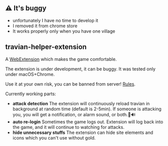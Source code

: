 ## ⚠️ It's buggy
- unfortunately I have no time to develop it
- I removed it from chrome store
- It works properly only when you have one village

## travian-helper-extension
A [WebExtension](https://developer.mozilla.org/en-US/Add-ons/WebExtensions) which makes the game comfortable.

The extension is under development, it can be buggy. It was tested only under macOS+Chrome.

Use it at your own risk, you can be banned from server! [Rules](http://t4.answers.travian.com/?aid=103#bot).

Currently working parts:
- **attack detection** The extension will continuously reload travian in background at random time (default is 2-5min). If someone is attacking you, you will get a notification, or alarm sound, or both.🚨🔊
- **auto re-login** Sometimes the game logs out. Extension will log back into the game, and it will continue to watching for attacks.
- **hide unnecessary stuffs** The extension can hide site elements and icons which you can't use without gold.
